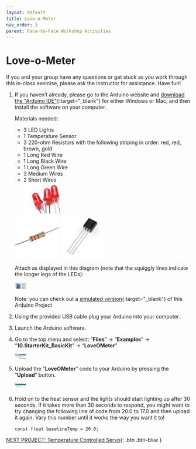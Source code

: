 ```yaml
---
layout: default
title: Love-o-Meter
nav_order: 3
parent: Face-to-Face Workshop Activities
---
```


# Love-o-Meter

If you and your group have any questions or get stuck as you work through this in-class exercise, please ask the instructor for assistance.  Have fun!

1.  If you haven’t already, please go to the Arduino website and [download the "Arduino IDE"](https://www.arduino.cc/en/Main/Software){:target="_blank"} for either Windows or Mac, and then install the software on your computer.

    Materials needed:
    - 3 LED Lights
    - 1 Temperature Sensor
    - 3 220-ohm Resistors with the following striping in order: red, red, brown, gold
    - 1 Long Red Wire
    - 1 Long Black Wire
    - 1 Long Green Wire
    - 3 Medium Wires
    - 2 Short Wires
    <br><img src="..\images\in-person_workshops\hello_world\led.png" alt="led" style="width:120px;">
    <img src="..\images\in-person_workshops\hello_world\res.png" alt="led" style="width:120px;">
    <img src="..\images\in-person_workshops\temp_ctrl_servo\temp_sensor.png" alt="temperature sensor" style="width:120px;">

    Attach as displayed in this diagram (note that the squiggly lines indicate the longer legs of the LEDs):

    <img src="..\images\in-person_workshops\love-o-meter\breadboard_schematic.png" alt="breadboard" style="width:30px;">

    Note: you can check out a [simulated version](https://goo.gl/azNRuk){:target="_blank"} of this Arduino Project

2.  Using the provided USB cable plug your Arduino into your computer.

3.  Launch the Arduino software.

4.  Go to the top menu and select: “**Files**” -> “**Examples**” -> “**10.StarterKit_BasicKit**” -> “**LoveOMeter**”

    <img src="..\images\in-person_workshops\love-o-meter\menus.png" alt="menu navigation" style="width:30px;">

5.  Upload the “**LoveOMeter**” code to your Arduino by pressing the “**Upload**” button.

    <img src="..\images\in-person_workshops\love-o-meter\upload.png" alt="upload" style="width:30px;">

6.  Hold on to the heat sensor and the lights should start lighting up after 30 seconds.  If it takes more than 30 seconds to respond, you might want to try changing the following line of code from 20.0 to 17.0 and then upload it again. Vary this number until it works the way you want it to!

    ```
    const float baselineTemp = 20.0;
    ```

[NEXT PROJECT: Temperature Controlled Servo](temp_ctrl_servo.html){: .btn .btn-blue }
